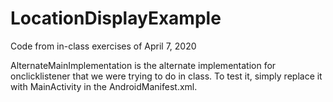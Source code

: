 # LocationDisplayExample
Code from in-class exercises of April 7, 2020

AlternateMainImplementation is the alternate implementation for onclicklistener that we were trying to do in class. To test it, simply replace it with MainActivity in the AndroidManifest.xml.
